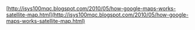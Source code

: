 [http://isys100mqc.blogspot.com/2010/05/how-google-maps-works-satellite-map.html](http://isys100mqc.blogspot.com/2010/05/how-google-maps-works-satellite-map.html)

